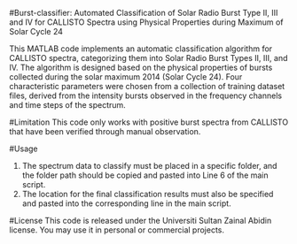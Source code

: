 #Burst-classifier: Automated Classification of Solar Radio Burst Type II, III and IV for CALLISTO Spectra using Physical Properties during Maximum of Solar Cycle 24

This MATLAB code implements an automatic classification algorithm for CALLISTO spectra, categorizing them into Solar Radio Burst Types II, III, and IV. 
The algorithm is designed based on the physical properties of bursts collected during the solar maximum 2014 (Solar Cycle 24). 
Four characteristic parameters were chosen from a collection of training dataset files, derived from the intensity bursts observed in the frequency channels and time steps of the spectrum.

#Limitation
This code only works with positive burst spectra from CALLISTO that have been verified through manual observation.

#Usage
1. The spectrum data to classify must be placed in a specific folder, and the folder path should be copied and pasted into Line 6 of the main script.
2. The location for the final classification results must also be specified and pasted into the corresponding line in the main script.
   
#License
This code is released under the Universiti Sultan Zainal Abidin license. You may use it in personal or commercial projects.

